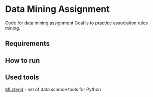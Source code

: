 # Data Mining Assignment

Code for data mining assignment
Goal is to practice association rules mining.

## Requirements

## How to run

## Used tools
[MLxtend](http://rasbt.github.io/mlxtend/) - set of data science tools for Python